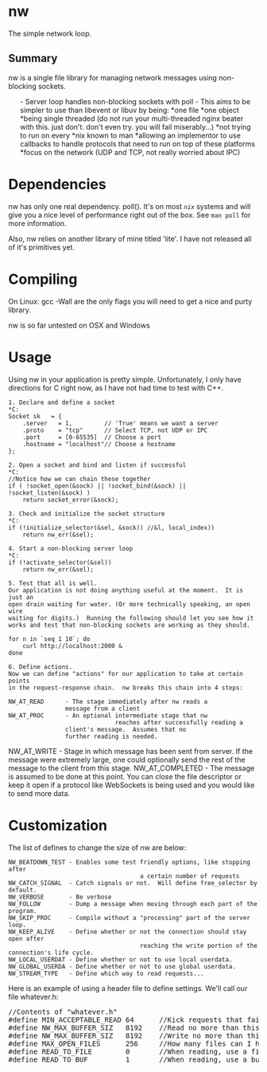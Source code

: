 nw
==
The simple network loop.

Summary
-------
nw is a single file library for managing network messages using non-blocking sockets.
<ul>
- Server loop handles non-blocking sockets with poll
- This aims to be simpler to use than libevent or libuv by being:
		*one file
		*one object
		*being single threaded (do not run your multi-threaded nginx beater with this.  just don't.  don't even try.  you will fail miserably...)
		*not trying to run on every *nix known to man
		*allowing an implementor to use callbacks to handle protocols that need to run on top of these platforms
		*focus on the network (UDP and TCP, not really worried about IPC)

</ul>


Dependencies
============
nw has only one real dependency.  poll().  It's on most <code>*nix*</code> systems and will give you a nice level of performance right out of the box.  See `man poll` for more information.

Also, nw relies on another library of mine titled 'lite'.  I have not released all of it's primitives yet.


Compiling
=========
<p>
On Linux:
gcc -Wall are the only flags you will need to get a nice and purty library.
</p>
<p>
nw is so far untested on OSX and Windows
</p>


Usage
=====
Using nw in your application is pretty simple. Unfortunately, I only 
have directions for C right now, as I have not had time to test with C++.

	1. Declare and define a socket 
	*C:
	Socket sk   = { 
		.server   = 1,         // 'True' means we want a server
		.proto    = "tcp"      // Select TCP, not UDP or IPC
		.port     = [0-65535]  // Choose a port
		.hostname = "localhost"// Choose a hostname
	};

	2. Open a socket and bind and listen if successful
	*C:	
	//Notice how we can chain these together
	if ( !socket_open(&sock) || !socket_bind(&sock) || !socket_listen(&sock) )
		return socket_error(&sock);  

	3. Check and initialize the socket structure
	*C:
	if (!initialize_selector(&sel, &sock)) //&l, local_index))
		return nw_err(&sel);

	4. Start a non-blocking server loop
	*C:
	if (!activate_selector(&sel))
		return nw_err(&sel);

	5. Test that all is well.
	Our application is not doing anything useful at the moment.  It is just an
	open drain waiting for water. (Or more technically speaking, an open wire
	waiting for digits.)  Running the following should let you see how it
	works and test that non-blocking sockets are working as they should.
	
	for n in `seq 1 10`; do
		curl http://localhost:2000 &
	done

	6. Define actions.
	Now we can define "actions" for our application to take at certain points
	in the request-response chain.  nw breaks this chain into 4 steps:

	NW_AT_READ      - The stage immediately after nw reads a 
                    message from a client
	NW_AT_PROC      - An optional intermediate stage that nw
							      reaches after successfully reading a 
                    client's message.  Assumes that no 
                    further reading is needed.
  NW_AT_WRITE     - Stage in which message has been sent
                    from server.  If the message were 
                    extremely large, one could optionally
                    send the rest of the message to the
                    client from this stage.
	NW_AT_COMPLETED - The message is assumed to be done
                    at this point.  You can close the
                    file descriptor or keep it open if
                    a protocol like WebSockets is being
                    used and you would like to send more 
                    data. 


Customization
=============
The	list of defines to change the size of nw are below:

	NW_BEATDOWN_TEST - Enables some test friendly options, like stopping after
										 a certain number of requests
	NW_CATCH_SIGNAL  - Catch signals or not.  Will define free_selector by default.
	NW_VERBOSE       - Be verbose
	NW_FOLLOW        - Dump a message when moving through each part of the program.
	NW_SKIP_PROC     - Compile without a "processing" part of the server loop.
	NW_KEEP_ALIVE    - Define whether or not the connection should stay open after 
										 reaching the write portion of the connection's life cycle.
	NW_LOCAL_USERDAT - Define whether or not to use local userdata.
	NW_GLOBAL_USERDA - Define whether or not to use global userdata.
	NW_STREAM_TYPE   - Define which way to read requests...


Here is an example of using a header file 
to define settings. We'll call our file
whatever.h:

<pre>
//Contents of "whatever.h"
#define MIN_ACCEPTABLE_READ 64   	//Kick requests that fail to read this much
#define NW_MAX_BUFFER_SIZ   8192 	//Read no more than this much to buffer
#define NW_MAX_BUFFER_SIZ   8192 	//Write no more than this much to buffer
#define MAX_OPEN_FILES      256  	//How many files can I have open at once?
#define READ_TO_FILE        0    	//When reading, use a file and stream
#define READ_TO_BUF         1    	//When reading, use a buffer
</pre>
